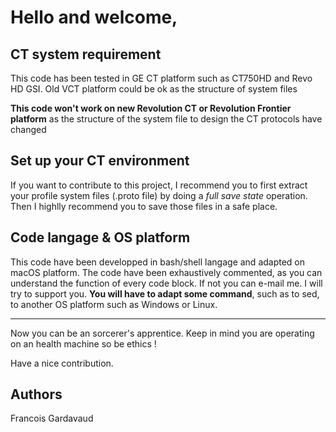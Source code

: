 # Hello and welcome,

## CT system requirement
This code has been tested in GE CT platform such as CT750HD and Revo HD GSI. 
Old VCT platform could be ok as the structure of system files 

**This code won't work on new Revolution CT or Revolution Frontier platform** as the structure of the system file to design the CT protocols have changed

## Set up your CT environment
If you want to contribute to this project, I recommend you to first extract your profile system files (.proto file) by doing a *full save state* operation.
Then I highlly recommend you to save those files in a safe place.

## Code langage & OS platform

This code have been developped in bash/shell langage and adapted on macOS platform.
The code have been exhaustively commented, as you can understand the function of every code block. If not you can e-mail me. I will try to support you.
**You will have to adapt some command**, such as to sed, to another OS platform such as Windows or Linux.

-----

Now you can be an sorcerer's apprentice.
Keep in mind you are operating on an health machine so be ethics !

Have a nice contribution.

## Authors

Francois Gardavaud
